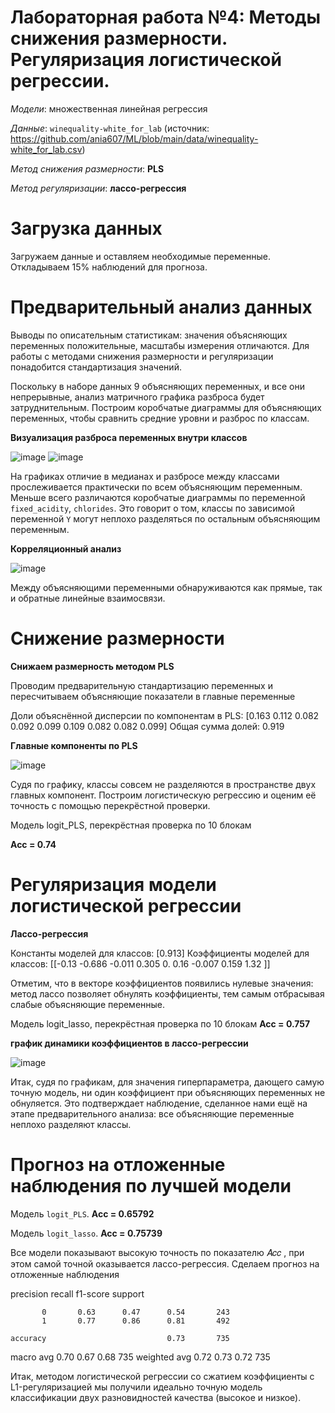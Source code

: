 # Лабораторная работа №4: Методы снижения размерности. Регуляризация логистической регрессии.

_Модели_: множественная линейная регрессия

_Данные_: `winequality-white_for_lab` (источник: https://github.com/ania607/ML/blob/main/data/winequality-white_for_lab.csv)

_Метод снижения размерности_: **PLS**

_Метод регуляризации_: **лассо\-регрессия**

# Загрузка данных

Загружаем данные и оставляем необходимые переменные. Откладываем 15% наблюдений для прогноза.

# Предварительный анализ данных

Выводы по описательным статистикам: значения объясняющих переменных положительные, масштабы измерения отличаются. Для работы с методами снижения размерности и регуляризации понадобится стандартизация значений.   

Поскольку в наборе данных 9 объясняющих переменных, и все они непрерывные, анализ матричного графика разброса будет затруднительным. Построим коробчатые диаграммы для объясняющих переменных, чтобы сравнить средние уровни и разброс по классам.  

**Визуализация разброса переменных внутри классов**

![image](https://user-images.githubusercontent.com/91901972/202547886-3d75c966-8f80-46e9-8e7b-db6eacaace84.png)
![image](https://user-images.githubusercontent.com/91901972/202547975-a3bccc2e-d8c6-4b10-a143-ef63f08b3216.png)

На графиках отличие в медианах и разбросе между классами прослеживается практически по всем объясняющим переменным. Меньше всего различаются коробчатые диаграммы по переменной `fixed_acidity`, `chlorides`. Это говорит о том, классы по зависимой переменной `Y` могут неплохо разделяться по остальным объясняющим переменным.  

**Корреляционный анализ**

![image](https://user-images.githubusercontent.com/91901972/202547775-d1c39797-00b6-459f-8d2b-e7c551010226.png)

Между объясняющими переменными обнаруживаются как прямые, так и обратные линейные взаимосвязи.

# Снижение размерности

**Снижаем размерность методом PLS**

Проводим предварительную стандартизацию переменных и пересчитываем объясняющие показатели в главные переменные

Доли объяснённой дисперсии по компонентам в PLS:
 [0.163 0.112 0.082 0.092 0.099 0.109 0.082 0.082 0.099] 
Общая сумма долей: 0.919

**Главные компоненты по PLS**

![image](https://user-images.githubusercontent.com/50529632/199738832-3b68ff75-0294-4e10-8c97-9b76a1aa03ef.png)

Судя по графику, классы совсем не разделяются в пространстве двух главных компонент. Построим логистическую регрессию и оценим её точность с помощью перекрёстной проверки.

Модель logit_PLS, перекрёстная проверка по 10 блокам

**Acc = 0.74**

# Регуляризация модели логистической регрессии

**Лассо-регрессия**

Константы моделей для классов:
 [0.913] 
Коэффициенты моделей для классов:
 [[-0.13  -0.686 -0.011  0.305  0.     0.16  -0.007  0.159  1.32 ]]

Отметим, что в векторе коэффициентов появились нулевые значения: метод лассо позволяет обнулять коэффициенты, тем самым отбрасывая слабые объясняющие переменные.

Модель logit_lasso, перекрёстная проверка по 10 блокам
**Acc = 0.757**

**график динамики коэффициентов в лассо-регрессии**

![image](https://user-images.githubusercontent.com/91901972/202549374-ed71ca80-2f37-47cd-b339-95817a8ea545.png)

Итак, судя по графикам, для значения гиперпараметра, дающего самую точную модель, ни один коэффициент при объясняющих переменных не обнуляется. 
Это подтверждает наблюдение, сделанное нами ещё на этапе предварительного анализа: все объясняющие переменные неплохо разделяют классы.

# Прогноз на отложенные наблюдения по лучшей модели

Модель `logit_PLS`. **Acc = 0.65792**

Модель `logit_lasso`. **Acc = 0.75739**

Все модели показывают высокую точность по показателю  𝐴𝑐𝑐 , при этом самой точной оказывается лассо-регрессия. Сделаем прогноз на отложенные наблюдения

  precision    recall  f1-score   support

           0       0.63      0.47      0.54       243
           1       0.77      0.86      0.81       492

    accuracy                           0.73       735
   macro avg       0.70      0.67      0.68       735
weighted avg       0.72      0.73      0.72       735

Итак, методом логистической регрессии со сжатием коэффициенты с L1-регуляризацией мы получили идеально точную модель классификации двух разновидностей качества (высокое и низкое).  
